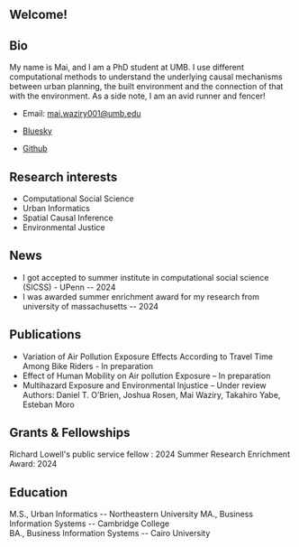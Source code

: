 ## Welcome!

## Bio
My name is Mai, and I am a PhD student at UMB. I use different computational methods to understand the underlying causal mechanisms between urban planning,
the built environment and the connection of that with the environment. As a side note, I am an avid runner and fencer!

- Email: mai.waziry001@umb.edu
  
- [Bluesky](https://bsky.app/profile/maiwaziry.bsky.social)

- [Github](https://github.com/Maiwaziry)

## Research interests

- Computational Social Science
- Urban Informatics
- Spatial Causal Inference 
- Environmental Justice  


## News 
- I got accepted to summer institute in computational social science (SICSS) - UPenn -- 2024
- I was awarded summer enrichment award for my research from university of massachusetts  -- 2024
  
## Publications 

-	Variation of Air Pollution Exposure Effects According to Travel Time Among Bike Riders - In preparation 
-	Effect of Human Mobility on Air pollution Exposure – In preparation
-	Multihazard Exposure and Environmental Injustice – Under review 
  Authors: Daniel T. O’Brien, Joshua Rosen, Mai Waziry, Takahiro Yabe, Esteban Moro


## Grants & Fellowships

Richard Lowell's public service fellow : 2024
Summer Research Enrichment Award: 2024

## Education       	

M.S., Urban Informatics	-- Northeastern University 
MA., Business Information Systems -- Cambridge College 	        		
BA., Business Information Systems -- Cairo University 
